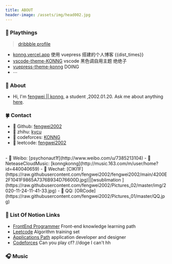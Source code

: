 ```yaml
---
title: ABOUT
header-image: /assets/img/head002.jpg
---
```


### 🍓 Playthings

> [dribbble profile](https://dribbble.com/fengwei2002)
- [konng.vercel.app](https://konng.vercel.app) 使用 vuepress 搭建的个人博客 {{dist_times}}  
- [vscode-theme-KONNG](https://marketplace.visualstudio.com/items?itemName=OvO.konng)  vscode 黑色调自用主题 绝绝子
- [vuepress-theme-konng](https://github.com/fengwei2002/vuepress-theme-konng) DOING 
- $\cdots$

### 🌴 About

- Hi, I'm [fengwei || konng](https://konng.vercel.app), a student ,2002.01.20.  Ask me about anything [here](https://github.com/fengwei2002/fengwei2002/issues).

### 🍀 Contact 

- 🔗 Github: [fengwei2002](https://github.com/fengwei2002)
- 🔗 zhihu: [kycu](https://www.zhihu.com/people/kwmwmwnw)
- 🔗 codeforces: [KONNG](http://codeforces.com/profile/KONNG#)
- 🔗 leetcode: [fengwei2002](https://leetcode-cn.com/u/fengwei2002/)
</br>  
- 🔗 Weibo: [psychonaut1f](http://www.weibo.com/u/7385213104)
- 🔗 NeteaseCloudMusic: [konngkonng](http://music.163.com/m/user/home?id=440040659)
- 🔗 Wechat: [CIKI1F](https://raw.githubusercontent.com/fengwei2002/fengwei2002/main/4200E2F1041F9865A7376B934D76600D.jpg)||[wsublimation ](https://raw.githubusercontent.com/fengwei2002/Pictures_02/master/img/2020-11-24-11-41-33.jpg)
- 🔗 QQ: [ORCode](https://raw.githubusercontent.com/fengwei2002/Pictures_01/master/QQ.jpg)

### 🍓 List Of Notion Links

- [FrontEnd Programmer](https://www.notion.so/fengwei2002/77b610a3952b426faf4c1b4bbfa55129?v=c58e8aa3611d4bd385e27f79ef21191d) Front-end knowledge learning path
- [Leetcode](https://www.notion.so/fengwei2002/5c485b10d25d40ef906469786f31abec?v=c7944531d7ff4bcbadd94a4072ec00d9) Algorithm training set
- [Applications Path](https://www.notion.so/fengwei2002/0b6d515768dd461a9b72744e0d82a6c8?v=a142170a448c423290564a1d89c379c5) application developer and designer
- [Codeforces](https://www.notion.so/fengwei2002/Codeforces-4922e3663cc8483bba2f4ba072e57d48) Can you play cf? //doge I can't hh
### 🎧 Music

<Meting server="netease" type="playlist" mid="5394472457" :lrc-type="3"/>


<script>
    export default {
        props: ['slot-key'],
        data() {
            return {
                dist_times: "xx days xx h xx m xx s"
            };
        },
        methods: {
            refresh() {
                let start_date = '2020-01-20 00:15:00.0';
                start_date = start_date.substring(0, 19);
                start_date = start_date.replace(/-/g, '/');
                let start_timestamp = new Date(start_date).getTime();
                let now_timestamp = new Date();

                let dist_timestamp = now_timestamp - start_timestamp;
                let dist_days = Math.floor(dist_timestamp / (24 * 3600 * 1000));
                let dist_hours = Math.floor((dist_timestamp % (24 * 3600 * 1000)) / (3600 * 1000));
                let dist_mins = Math.floor((dist_timestamp % (3600 * 1000)) / (60 * 1000));
                let dist_secs = Math.floor((dist_timestamp % (60 * 1000)) / 1000);
                this.dist_times = `${dist_days} days ${dist_hours} h ${dist_mins} m ${dist_secs} s`;
            }
        },
        mounted() {
            this.refresh();
            setInterval(this.refresh, 1000);
        }
    }
</script>

<link rel="stylesheet" href="https://ico.z01.com/zico.min.css">
